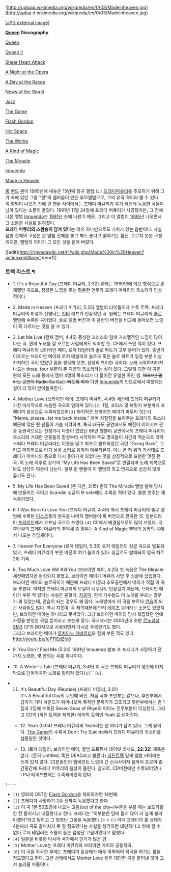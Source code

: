 ![http://upload.wikimedia.org/wikipedia/en/0/03/Madeinheaven.jpg](http://uploa
d.wikimedia.org/wikipedia/en/0/03/Madeinheaven.jpg)

[[JPG external
image]](http://upload.wikimedia.org/wikipedia/en/0/03/Madeinheaven.jpg)

**[Queen](%ED%80%B8%28%EB%B0%B4%EB%93%9C%29.md) Discography**

[Queen](Queen.md)

[Queen II](Queen%20II.md)

[Sheer Heart Attack](Sheer%20Heart%20Attack.md)

[A Night at the Opera](A%20Night%20at%20the%20Opera.md)

[A Day at the Races](A%20Day%20at%20the%20Races.md)

[News of the World](News%20of%20the%20World.md)

[Jazz](Jazz.md)

[The Game](The%20Game.md)

[Flash Gordon](Flash%20Gordon.md)

[Hot Space](Hot%20Space.md)

[The Works](The%20Works.md)

[A Kind of Magic](A%20Kind%20of%20Magic.md)

[The Miracle](The%20Miracle.md)

[Innuendo](Innuendo.md)

[Made in Heaven](Made%20in%20Heaven.md)

[록](%EB%A1%9D.md) [밴드](%EB%B0%B4%EB%93%9C.md) [퀸](%ED%80%B8.md)이
1995년에 내놓은 15번째 정규 앨범.`[1]` [프레디머큐리](%ED%94%84%EB%A0%88%EB%94%94%20%EB%A8%B8%ED%81%90%EB%A6%AC.md)를 추모하기 위해
그가 속해 있던 그룹 "퀸"의 멤버들이 만든 추모앨범으로, 그의 유작 격이라 볼 수 있다.  
이 앨범이 나오기 전에 퀸 팬들 사이에서는 프레디 머큐리가 죽기 직전에 녹음한 곡들이 남아 있다는 소문이 돌았다. 1991년 11월 24일에
프레디 머큐리가 사망했지만, 그 전에 나온 앨범 [Innuendo](Innuendo.md)는
[1991년](1991%EB%85%84.md) 초에 나왔기 때문. 그리고 이 앨범이 [1995년](1995%EB%85%84.md)
나오면서 그 소문은 사실로 밝혀졌다.  
**프레디 머큐리의 스완송이 담겨 있다**는 이유 하나만으로도 가치가 있는 음반이다. 사실 음반 전체의 구성은 퀸 앨범 전체를 놓고 봐도 좋다고 말하기는 힘든, 고르지 못한 구성이지만, 앨범의 의미가 그 모든 것을 묻어 버렸다. 

[[edit](http://rigvedawiki.net/r1/wiki.php/Made%20in%20Heaven?action=edit&sect
ion=1)]

### 트랙 리스트 ¶

  * 1\. It's a Beautiful Day (프레디 머큐리, 2:32)
본래는 1980년에 데모 형식으로 존재했던 곡으로, 청량한 느낌을 주는 평온한 연주와 프레디 머큐리의 목소리가 인상적이다.

  

  * 2\. Made in Heaven (프레디 머큐리, 5:25)
앨범의 타이틀이자 수록 트랙. 프레디 머큐리의 미성과 신명나는 [기타](%EA%B8%B0%ED%83%80.md) 리프가 인상적인 곡.
원래는 프레디 머큐리의 [솔로 앨범](Mr.%20Bad%20Guy.md)에 수록된 곡이었다. 솔로 앨범 버전과 이 음반의 버전을 비교해
들어보면 느낌이 확 다르다는 것을 알 수 있다.

  

  * 3\. Let Me Live (전체 멤버, 4:45)
풍성한 코러스와 함께 가스펠적인 느낌이 많이 나는 곡. 퀸의 노래를 잘 모르는 사람에게도 익숙할 듯. CF에서 쓰인 적이 있다. 프레디
머큐리와 브라이언 메이, 로저 테일러의 솔로 파트가 고루 들어가 있다. 중반기 이후로는 브라이언 메이와 로저 테일러의 솔로곡 혹은 솔로
파트가 일정 부분 이상 차지하던 곡이 없었던 점을 생각해 보면, 상당히 특이한 곡이다. 노래 시작하자마자 나오는 three, four 부분이
존 디콘의 목소리라는 설이 있다. 그렇게 되면 이 곡은 퀸의 모든 노래 중에서 멤버 4명의 목소리가 다 들어간 유일한 곡인 셈.
<del>1984년 밀라노 공연의 Radio Ga Ga는 빼도록 하자</del> 다만 [Innuendo](Innuendo.md)의
인트로에서 따왔다는 설이 더 많이 받아들여진다.

  

  * 4\. Mother Love (브라이언 메이, 프레디 머큐리, 4:49)
세간에 프레디 머큐리가 가장 마지막으로 녹음한 곡으로 알려져 있다.`[2]` 1절, 코러스 및 브릿지 부분까지 프레디의 음성으로
수록되었으며`[3]` 마지막은 브라이언 메이가 마무리 짓는다. "Mama, please.. let me back inside." 라며
처절함을 보여주는 프레디의 목소리 때문에 많은 퀸 팬들이 가슴 저려하며, 특히 대규모 공연에서도 매진이 이어지며 관중 동원력으로는 전성기나
다름이 없었던 86년 웸블리 공연에서의 프레디 머큐리의 목소리와 거대한 관중들의 함성부터 시작하여 주요 명곡들이 시간의 역순으로 리믹스되다
프레디 머큐리라는 이름을 달고 최초로 발표되었던 곡인 "Going Back", 그리고 마지막으로 아기 울음 소리로 음악이 마무리된다. 이는
곧 저 위의 가사대로 프레디가 어머니의 품으로 다시 돌아가게 되었다는 것을 상징적으로 표현한 멋진 편곡. 이 노래 이후로 상기의 "My
Life Has Been Saved"로 연결되며 노래 제목으로 봐도 상당히 여운이 남는다. 일부 퀸 팬들이 이 앨범의 최고 명곡으로 심심치
않게 꼽기도 한다.

  

  * 5\. My Life Has Been Saved (존 디콘, 3:15)
퀸의 The Miracle 앨범 발매 당시에 만들어진 곡이고 Scandal 싱글의 B-side에도 수록된 적이 있다. 물론 연주는
재녹음되었다.

  

  * 6\. I Was Born to Love You (프레디 머큐리, 4:49)
역시 프레디 머큐리의 솔로 앨범에 수록된 [디스코](%EB%94%94%EC%8A%A4%EC%BD%94.md)풍의 원곡을 나머지 멤버들이
록 버전으로 편곡한 것. 일본드라마 [프라이드](%ED%94%84%EB%9D%BC%EC%9D%B4%EB%93%9C.md)에서 오프닝
곡으로 쓰였다.`[4]` CF에서 배경음으로도 많이 쓰였다. 곡 후반부의 프레디 머큐리의 추임새 중 일부는 A Kind of Magic
앨범의 동명의 곡에서 나오는 추임새이다.

  

  * 7\. Heaven For Everyone (로저 테일러, 5:36)
로저 테일러의 싱글 곡으로 발표되었고, 프레디 머큐리가 부른 버전이 여기 들어가 있다. 싱글로도 발매되어 영국 차트 2위 기록.

  

  * 8\. Too Much Love Will Kill You (브라이언 메이, 4:25)
첫 녹음은 The Miracle 세션때였지만 완성되지 못했고, 브라이언 메이가 머큐리 사망 후 싱글에 삽입한다. 브라이언 메이의 솔로곡이기
때문에 프레디 머큐리 추모공연에서 메이가 직접 이 곡을 부른다. 하지만 프레디 머큐리의 보컬이 너무나도 인상깊기 때문에, 브라이언 메이가
부른 적 있다는 사실은 묻혔다. [지못미](%EC%A7%80%EB%AA%BB%EB%AF%B8.md). 한국 가수들도 이 노래를 부르는
경우가 꽤 있었는데, 안습이 되는 경우도 꽤 많다. 노래방에서 이 곡을 부르다 [안습](%EC%95%88%EC%8A%B5.md)이 되는
사람들도 많다. 역시 지못미. 곡 제목때문에 안티 [에이즈](%EC%97%90%EC%9D%B4%EC%A6%88.md) 송이라는 소문도
있었지만, 브라이언 메이는 아니라고 못박았다. 그냥 브라이언 메이의 당시 복잡했던 연애사정을 반영한 곡일 뿐이라고 보는게 맞다. 국내에서는
2000년대 초반 [르노삼성 SM3](%EB%A5%B4%EB%85%B8%EC%82%BC%EC%84%B1%20SM3.md) CF의
BGM으로 사용되면서 다시금 주목받기도 했다.  
그리고 브라이언 메이가 [루치아노 파바로티](%EB%A3%A8%EC%B9%98%EC%95%84%EB%85%B8%20%ED%8C%8C%EB%B0%94%EB%A1%9C%ED%8B%B0.md)와 함께 부른 적도 있다. <http://youtu.be/IuPTlEdZlo8>

  

  * 9\. You Don`t Fool Me (5:24)
1991년 Innuendo 발표 후 프레디가 사망하기 전까지 노래한, 몇 안되는 곡중 하나이다.

  

  * 10\. A Winter's Tale (프레디 머큐리, 3:49)
이 곡은 프레디 머큐리가 생전에 마지막으로 단독작곡한 노래로 알려져 있다`[5]``[6]`.  

* 11. It's Beautiful Day (Reprise) (프레디 머큐리, 3:01)  
It's A Beautiful Day의 두번째 버전. 처음 곡과 초반부는 같으나, 후반부에서 갑자기 기타 사운드가 튀어나오며 록적인 분위기가
고조되고 후반부에서는 퀸 1집과 2집에 수록된 Seven Seas of Rhye의 피아노 전주부분이 믹싱된다. 그리고 CD의 (히든 트랙을
제외한) 마지막 트랙인 Yeah 로 넘어간다.

  

  * 12\. Yeah (0:04)
프레디 머큐리의 Yeah라는 한 마디가 담겨 있다. 그게 끝이다. [The Game](The%20Game.md)의 수록곡 Don't
Try Suicide에서 프레디 머큐리의 목소리를 샘플링한 것이다.

  

  * 13\. (로저 테일러, 브라이언 메이, 앨범 프로듀서 데이빗 리처드, **22:32**)
제목은 없다. (흔히 Untitled, 혹은 DEAD라고 불린다) [히든트랙](%ED%9E%88%EB%93%A0%20%ED%8A%B8%EB%9E%99.md) 답게 앨범 커버에는 쓰여 있지 않다. 22분동안의
앰비언트 느낌의 긴 신시사이저 음악이 흐르며 중간중간에 프레디 머큐리의 음성이 들린다. 참고로, CD버전에만 수록되어있다. LP나
테이프판에는 수록되어있지 않다.

`\----`

  * `[1]` 영화의 OST인 [Flash Gordon](Flash%20Gordon.md)을 제외하자면 14번째.
  * `[2]` 프레디가 사망하기 2주 전까지 녹음했다고 한다.
  * `[3]` 이 곡 1분 50초경에 나오는 고음(out of the city~)부분을 부를 때는 보드카를 한 잔 들이키고 내질렀다고 한다. 프레디는 "이부분은 맘에 들지 않아 더 높게 불러야겠어"라고 말하고 그 엄청난 고음을 녹음했다.(ㄷㄷㄷ) 이때 프레디의 몸 상태가 4분짜리 곡도 끝마치지 못 할 정도였다는 사실을 생각하면 대단하다고 밖에 할 수 없다.로저 테일러는 소름이 돋는 엄청난 고음이였다고 말했다. 
  * `[4]` 일본을 비롯한 아시아 국가에서 인기가 많은 편.
  * `[5]` Mother Love는 프레디 머큐리와 브라이언 메이의 공동작곡.
  * `[6]` 이 곡을 작곡한 후에는 프레디의 몸상태가 매우 악화되어 작곡을 하기도 힘들 정도였다고 한다. 그런 상태에서도 Mother Love 같은 대단한 곡을 불러낸 것이 그저 놀라울 따름이다.

